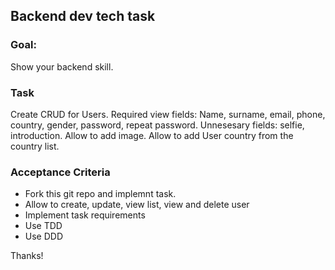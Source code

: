 ## Backend dev tech task
### Goal:
Show your backend skill.

### Task
Create CRUD for Users. Required view fields: Name, surname, email, phone, country, gender, password, repeat password. Unnesesary fields:  selfie, introduction. 
Allow to add image. 
Allow to add User country from the country list. 

### Acceptance Criteria 

- Fork this git repo and implemnt task.
- Allow to create, update, view list, view and delete user
- Implement task requirements
- Use TDD
- Use DDD

Thanks!
